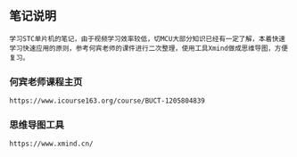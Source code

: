 ## 笔记说明
    学习STC单片机的笔记，由于视频学习效率较低，切MCU大部分知识已经有一定了解，本着快速学习快速应用的原则，参考何宾老师的课件进行二次整理，使用工具Xmind做成思维导图，方便复习。
### 何宾老师课程主页
    https://www.icourse163.org/course/BUCT-1205804839
### 思维导图工具
    https://www.xmind.cn/


